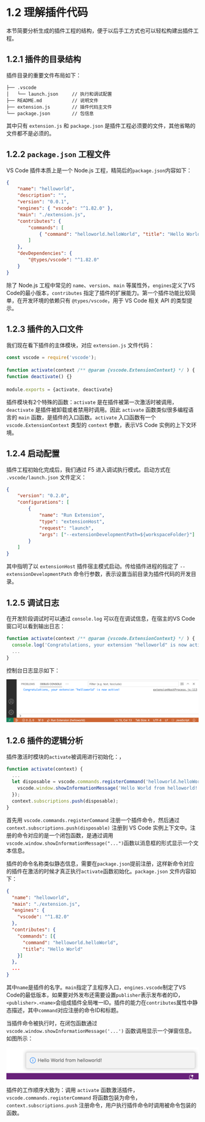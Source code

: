 # 1.2 理解插件代码

本节简要分析生成的插件工程的结构，便于以后手工方式也可以轻松构建出插件工程。

## 1.2.1 插件的目录结构

插件目录的重要文件布局如下：

```
├── .vscode
│   └── launch.json     // 执行和调试配置
├── README.md           // 说明文件
├── extension.js        // 插件代码主文件
└── package.json        // 包信息
```

其中只有 `extension.js` 和 `package.json` 是插件工程必须要的文件，其他省略的文件都不是必须的。

## 1.2.2 `package.json` 工程文件

VS Code 插件本质上是一个 Node.js 工程，精简后的`package.json`内容如下：

```json
{
	"name": "helloworld",
	"description": "",
	"version": "0.0.1",
	"engines": { "vscode": "^1.82.0" },
	"main": "./extension.js",
	"contributes": {
		"commands": [
			{ "command": "helloworld.helloWorld", "title": "Hello World" }
		]
	},
	"devDependencies": {
		"@types/vscode": "^1.82.0"
	}
}
```

除了 Node.js 工程中常见的 `name`、`version`、`main` 等属性外，`engines`定义了VS Code的最小版本，`contributes` 指定了插件的扩展能力。第一个插件功能比较简单，在开发环境的依赖只有 `@types/vscode`，用于 VS Code 相关 API 的类型提示。

## 1.2.3 插件的入口文件 

我们现在看下插件的主体模块，对应 `extension.js` 文件代码：

```js
const vscode = require('vscode');

function activate(context /** @param {vscode.ExtensionContext} */ ) { ... }
function deactivate() {}

module.exports = {activate, deactivate}
```

插件模块有2个特殊的函数：`activate` 是在插件被第一次激活时被调用，`deactivate` 是插件被卸载或者禁用时调用。因此 `activate` 函数类似很多编程语言的 `main` 函数，是插件的入口函数。`activate` 入口函数有一个 `vscode.ExtensionContext` 类型的 `context` 参数，表示VS Code 实例的上下文环境。

## 1.2.4 启动配置

插件工程初始化完成后，我们通过 F5 进入调试执行模式。启动方式在 `.vscode/launch.json` 文件定义：
```json
{
	"version": "0.2.0",
	"configurations": [
		{
			"name": "Run Extension",
			"type": "extensionHost",
			"request": "launch",
			"args": ["--extensionDevelopmentPath=${workspaceFolder}"]
		}
	]
}
```

其中指明了以 `extensionHost` 插件宿主模式启动。传给插件进程的指定了 `--extensionDevelopmentPath` 命令行参数，表示设置当前目录为插件代码的开发目录。

## 1.2.5 调试日志

在开发阶段调试时可以通过 `console.log` 可以在在调试信息，在宿主的VS Code窗口可以看到输出日志：

```js
function activate(context /** @param {vscode.ExtensionContext} */ ) {
  console.log('Congratulations, your extension "helloworld" is now active!');
  ...
}
```

控制台日志显示如下：

![](../images/ch1.2-01.png)

## 1.2.6 插件的逻辑分析

插件激活时模块的`activate`被调用进行初始化：，

```js
function activate(context) {
  ...
  let disposable = vscode.commands.registerCommand('helloworld.helloWorld', function () {
    vscode.window.showInformationMessage('Hello World from helloworld!');
  });
  context.subscriptions.push(disposable);
}
```

首先用 `vscode.commands.registerCommand` 注册一个插件命令，然后通过 `context.subscriptions.push(disposable)` 注册到 VS Code 实例上下文中。注册的命令对应的是一个闭包函数，是通过调用`vscode.window.showInformationMessage("...")`函数以消息框的形式显示一个文本信息。

插件的命令名称类似静态信息，需要在`package.json`提前注册，这样新命令对应的插件在激活的时候才真正执行`activate`函数初始化。`package.json` 文件内容如下：

```json
{
  "name": "helloworld",
  "main": "./extension.js",
  "engines": {
    "vscode": "^1.82.0"
  },
  "contributes": {
    "commands": [{
      "command": "helloworld.helloWorld",
      "title": "Hello World"
    }]
  },
  ...
}
```

其中`name`是插件的名字。`main`指定了主程序入口，`engines.vscode`制定了VS Code的最低版本，如果要对外发布还需要设置`publisher`表示发布者的ID，`<publisher>.<name>`会组成插件全局唯一ID。插件的能力在`contributes`属性中静态描述，其中`command`对应注册的命令ID和标题。

当插件命令被执行时，在闭包函数通过 `vscode.window.showInformationMessage('...')` 函数调用显示一个弹窗信息。如图所示：

![](../images/ch1.2-02.png)

插件的工作顺序大致为：调用 `activate` 函数激活插件，`vscode.commands.registerCommand` 将函数包装为命令，`context.subscriptions.push` 注册命令，用户执行插件命令时调用被命令包装的函数。

